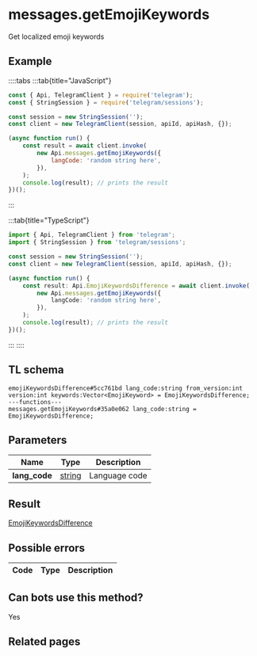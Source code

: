# messages.getEmojiKeywords

Get localized emoji keywords

## Example

::::tabs
:::tab{title="JavaScript"}

```js
const { Api, TelegramClient } = require('telegram');
const { StringSession } = require('telegram/sessions');

const session = new StringSession('');
const client = new TelegramClient(session, apiId, apiHash, {});

(async function run() {
    const result = await client.invoke(
        new Api.messages.getEmojiKeywords({
            langCode: 'random string here',
        }),
    );
    console.log(result); // prints the result
})();
```

:::

:::tab{title="TypeScript"}

```ts
import { Api, TelegramClient } from 'telegram';
import { StringSession } from 'telegram/sessions';

const session = new StringSession('');
const client = new TelegramClient(session, apiId, apiHash, {});

(async function run() {
    const result: Api.EmojiKeywordsDifference = await client.invoke(
        new Api.messages.getEmojiKeywords({
            langCode: 'random string here',
        }),
    );
    console.log(result); // prints the result
})();
```

:::
::::

## TL schema

```
emojiKeywordsDifference#5cc761bd lang_code:string from_version:int version:int keywords:Vector<EmojiKeyword> = EmojiKeywordsDifference;
---functions---
messages.getEmojiKeywords#35a0e062 lang_code:string = EmojiKeywordsDifference;
```

## Parameters

|     Name      | Type                                            | Description   |
| :-----------: | ----------------------------------------------- | ------------- |
| **lang_code** | [string](https://core.telegram.org/type/string) | Language code |

## Result

[EmojiKeywordsDifference](https://core.telegram.org/type/EmojiKeywordsDifference)

## Possible errors

| Code | Type | Description |
| :--: | ---- | ----------- |

## Can bots use this method?

Yes

## Related pages
